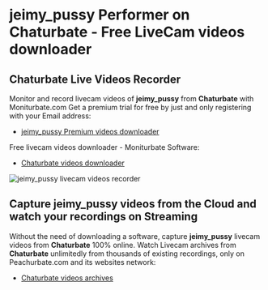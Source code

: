 # jeimy_pussy Performer on Chaturbate - Free LiveCam videos downloader

## Chaturbate Live Videos Recorder

Monitor and record livecam videos of **jeimy_pussy** from **Chaturbate** with Moniturbate.com
Get a premium trial for free by just and only registering with your Email address:
* [jeimy_pussy Premium videos downloader](https://moniturbate.com/request-demo-licence-key.html)

Free livecam videos downloader - Moniturbate Software:
* [Chaturbate videos downloader](https://moniturbate.com/moniturbate-download-software.html)

![jeimy_pussy livecam videos recorder](https://peachurnet.com/templates/moniturbate-software.png)


## Capture jeimy_pussy videos from the Cloud and watch your recordings on Streaming

Without the need of downloading a software, capture **jeimy_pussy** livecam videos from **Chaturbate** 100% online.
Watch Livecam archives from **Chaturbate** unlimitedly from thousands of existing recordings, only on Peachurbate.com and its websites network:
* [Chaturbate videos archives](https://peachurnet.com/)